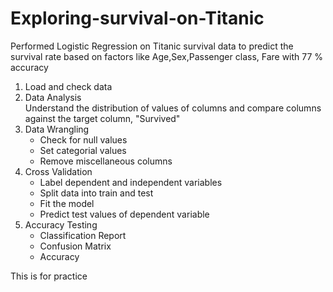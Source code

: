 # Exploring-survival-on-Titanic
Performed Logistic Regression on Titanic survival data to predict the survival rate based on factors like Age,Sex,Passenger class, Fare with 
77 % accuracy
1. Load and check data
2. Data Analysis  
      Understand the distribution of values of columns and compare columns against the target column, "Survived"
3. Data Wrangling
      - Check for null values 
      - Set categorial values 
      - Remove miscellaneous columns
4. Cross Validation
      - Label dependent and independent variables
      - Split data into train and test 
      - Fit the model
      - Predict test values of dependent variable
5. Accuracy Testing
      - Classification Report
      - Confusion Matrix
      - Accuracy 
      
This is for practice

